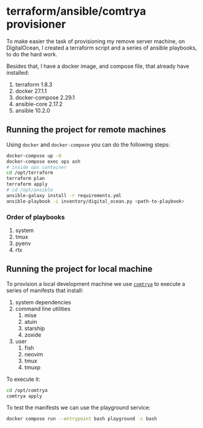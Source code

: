 # terraform/ansible/comtrya provisioner

To make easier the task of provisioning my remove server machine, on
DigitalOcean, I created a terraform script and a series of ansible playbooks, to
do the hard work.

Besides that, I have a docker image, and compose file, that already have
installed:

1. terraform 1.8.3
2. docker 27.1.1
3. docker-compose 2.29.1
4. ansible-core 2.17.2
5. ansible 10.2.0

## Running the project for remote machines

Using `docker` and `docker-compose` you can do the following steps:

```bash
docker-compose up -d
docker-compose exec ops ash
# inside ops container
cd /opt/terraform
terraform plan
terraform apply
# cd /opt/ansible
ansible-galaxy install -r requirements.yml
ansible-playbook -i inventory/digital_ocean.py <path-to-playbook>
```

### Order of playbooks

1. system
2. tmux
3. pyenv
4. rtx

## Running the project for local machine

To provision a local development machine we use [`comtrya`][0] to execute a
series of manifests that install:

1. system dependencies
2. command line utilities
   1. mise
   2. atuin
   3. starship
   4. zoxide
3. user
   1. fish
   2. neovim
   3. tmux
   4. tmuxp

To execute it:

```bash
cd /opt/comtrya
comtrya apply
```

To test the manifests we can use the playground service:

```bash
docker compose run --entrypoint bash playground -c bash
```

[0]: https://www.comtrya.dev/
